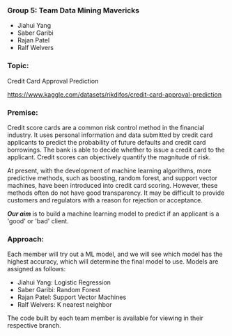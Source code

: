 ### Group 5: Team Data Mining Mavericks
- Jiahui Yang
- Saber Garibi
- Rajan Patel
- Ralf Welvers

### Topic:

Credit Card Approval Prediction

https://www.kaggle.com/datasets/rikdifos/credit-card-approval-prediction

### Premise:

Credit score cards are a common risk control method in the financial industry. It uses personal information and data submitted by credit card applicants to predict the probability of future defaults and credit card borrowings. The bank is able to decide whether to issue a credit card to the applicant. Credit scores can objectively quantify the magnitude of risk. 

At present, with the development of machine learning algorithms, more predictive methods, such as boosting, random forest, and support vector machines, have been introduced into credit card scoring. However, these methods often do not have good transparency. It may be difficult to provide customers and regulators with a reason for rejection or acceptance.

***Our aim*** is to build a machine learning model to predict if an applicant is a 'good' or 'bad' client.


### Approach:

Each member will try out a ML model, and we will see which model has the highest accuracy, which will determine the final model to use. Models are assigned as follows:

- Jiahui Yang: Logistic Regression
- Saber Garibi: Random Forest 
- Rajan Patel: Support Vector Machines
- Ralf Welvers: K nearest neighbor

The code built by each team member is available for viewing in their respective branch.
